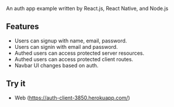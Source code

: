 An auth app example written by React.js, React Native, and Node.js

## Features

- Users can signup with name, email, password.
- Users can signin with email and password.
- Authed users can access protected server resources.
- Authed users can access protected client routes.
- Navbar UI changes based on auth.

## Try it

- Web
  (https://auth-client-3850.herokuapp.com/)
